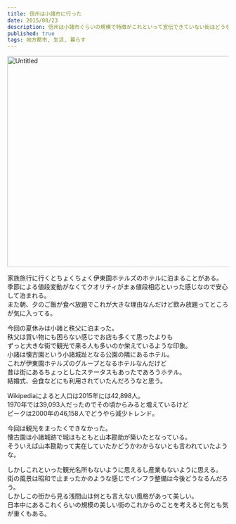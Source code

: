```yaml
---
title: 信州は小諸市に行った
date: 2015/08/23
description: 信州は小諸市ぐらいの規模で特徴がこれといって宣伝できていない街はどうなるんだろう
published: true
tags: 地方都市, 生活, 暮らす
---
```


<a data-flickr-embed="true"  href="https://www.flickr.com/photos/shigeki_takeguchi/20192792464/in/dateposted-public/" title="Untitled"><img src="https://farm1.staticflickr.com/666/20192792464_3a9ff687a4_z.jpg" width="640" height="480" alt="Untitled"></a><script async src="//embedr.flickr.com/assets/client-code.js" charset="utf-8"></script>

家族旅行に行くとちょくちょく伊東園ホテルズのホテルに泊まることがある。  
季節による値段変動がなくてクオリティがまぁ値段相応といった感じなので安心して泊まれる。  
また朝、夕のご飯が食べ放題でこれが大きな理由なんだけど飲み放題ってところが気に入ってる。  

今回の夏休みは小諸と秩父に泊まった。  
秩父は買い物にも困らない感じでお店も多くて思ったよりも  
ずっと大きな街で観光で来る人も多いのか栄えているような印象。  
小諸は懐古園という小諸城趾となる公園の隣にあるホテル。  
これが伊東園ホテルズのグループとなるホテルなんだけど  
昔は街にあるちょっとしたステータスもあったであろうホテル。  
結婚式、会食などにも利用されていたんだろうなと思う。  

Wikipediaによると人口は2015年には42,898人。  
1970年では39,093人だったのでその頃からみると増えているけど  
ピークは2000年の46,158人でどうやら減少トレンド。  

今回は観光をまったくできなかった。  
懐古園は小諸城跡で城はもともと山本勘助が築いたとなっている。  
そういえば山本勘助って実在していたかどうかわからないとも言われていたような。  

しかしこれといった観光名所もないように思えるし産業もないように思える。  
街の風景は昭和で止まったかのような感じでインフラ整備は今後どうなるんだろう。  
しかしこの街から見る浅間山は何とも言えない風格があって美しい。  
日本中にあるこれくらいの規模の美しい街のこれからのことを考えると何とも気が重くもある。

